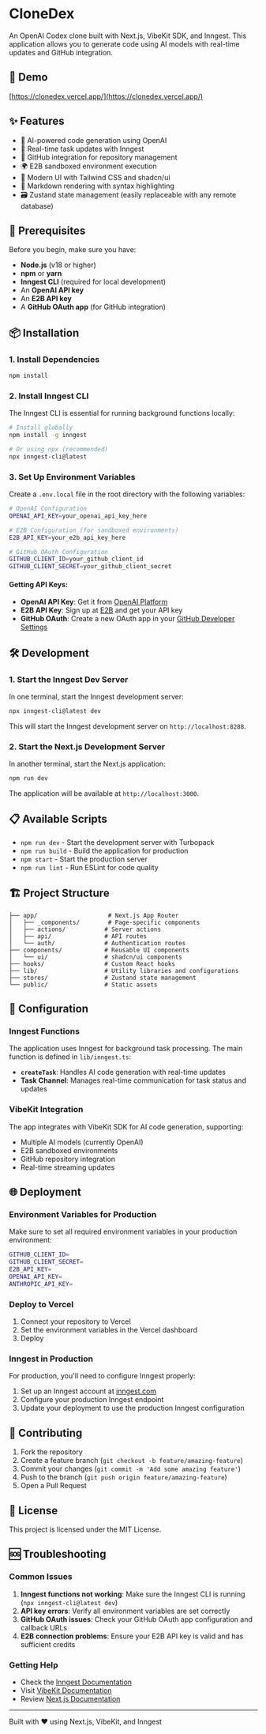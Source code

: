 # CloneDex

An OpenAI Codex clone built with Next.js, VibeKit SDK, and Inngest. This application allows you to generate code using AI models with real-time updates and GitHub integration.

## 🔗 Demo 

[https://clonedex.vercel.app/](https://clonedex.vercel.app/)

## ✨ Features

- 🤖 AI-powered code generation using OpenAI
- 🔄 Real-time task updates with Inngest
- 🐙 GitHub integration for repository management
- 🌍 E2B sandboxed environment execution
- 🎨 Modern UI with Tailwind CSS and shadcn/ui
- 📝 Markdown rendering with syntax highlighting
- 🗃️ Zustand state management (easily replaceable with any remote database)

## 🚀 Prerequisites

Before you begin, make sure you have:

- **Node.js** (v18 or higher)
- **npm** or **yarn**
- **Inngest CLI** (required for local development)
- An **OpenAI API key**
- An **E2B API key**
- A **GitHub OAuth app** (for GitHub integration)

## 📦 Installation

### 1. Install Dependencies

```bash
npm install
```

### 2. Install Inngest CLI

The Inngest CLI is essential for running background functions locally:

```bash
# Install globally
npm install -g inngest

# Or using npx (recommended)
npx inngest-cli@latest
```

### 3. Set Up Environment Variables

Create a `.env.local` file in the root directory with the following variables:

```bash
# OpenAI Configuration
OPENAI_API_KEY=your_openai_api_key_here

# E2B Configuration (for sandboxed environments)
E2B_API_KEY=your_e2b_api_key_here

# GitHub OAuth Configuration
GITHUB_CLIENT_ID=your_github_client_id
GITHUB_CLIENT_SECRET=your_github_client_secret
```

#### Getting API Keys:

- **OpenAI API Key**: Get it from [OpenAI Platform](https://platform.openai.com/api-keys)
- **E2B API Key**: Sign up at [E2B](https://e2b.dev/) and get your API key
- **GitHub OAuth**: Create a new OAuth app in your [GitHub Developer Settings](https://github.com/settings/developers)

## 🛠️ Development

### 1. Start the Inngest Dev Server

In one terminal, start the Inngest development server:

```bash
npx inngest-cli@latest dev
```

This will start the Inngest development server on `http://localhost:8288`.

### 2. Start the Next.js Development Server

In another terminal, start the Next.js application:

```bash
npm run dev
```

The application will be available at `http://localhost:3000`.

## 📋 Available Scripts

- `npm run dev` - Start the development server with Turbopack
- `npm run build` - Build the application for production
- `npm start` - Start the production server
- `npm run lint` - Run ESLint for code quality

## 🏗️ Project Structure

```
├── app/                    # Next.js App Router
│   ├── _components/        # Page-specific components
│   ├── actions/           # Server actions
│   ├── api/               # API routes
│   └── auth/              # Authentication routes
├── components/            # Reusable UI components
│   └── ui/                # shadcn/ui components
├── hooks/                 # Custom React hooks
├── lib/                   # Utility libraries and configurations
├── stores/                # Zustand state management
└── public/                # Static assets
```

## 🔧 Configuration

### Inngest Functions

The application uses Inngest for background task processing. The main function is defined in `lib/inngest.ts`:

- **`createTask`**: Handles AI code generation with real-time updates
- **Task Channel**: Manages real-time communication for task status and updates

### VibeKit Integration

The app integrates with VibeKit SDK for AI code generation, supporting:

- Multiple AI models (currently OpenAI)
- E2B sandboxed environments
- GitHub repository integration
- Real-time streaming updates

## 🌐 Deployment

### Environment Variables for Production

Make sure to set all required environment variables in your production environment:

```bash
GITHUB_CLIENT_ID=
GITHUB_CLIENT_SECRET=
E2B_API_KEY=
OPENAI_API_KEY=
ANTHROPIC_API_KEY=
```

### Deploy to Vercel

1. Connect your repository to Vercel
2. Set the environment variables in the Vercel dashboard
3. Deploy

### Inngest in Production

For production, you'll need to configure Inngest properly:

1. Set up an Inngest account at [inngest.com](https://inngest.com)
2. Configure your production Inngest endpoint
3. Update your deployment to use the production Inngest configuration

## 🤝 Contributing

1. Fork the repository
2. Create a feature branch (`git checkout -b feature/amazing-feature`)
3. Commit your changes (`git commit -m 'Add some amazing feature'`)
4. Push to the branch (`git push origin feature/amazing-feature`)
5. Open a Pull Request

## 📄 License

This project is licensed under the MIT License.

## 🆘 Troubleshooting

### Common Issues

1. **Inngest functions not working**: Make sure the Inngest CLI is running (`npx inngest-cli@latest dev`)
2. **API key errors**: Verify all environment variables are set correctly
3. **GitHub OAuth issues**: Check your GitHub OAuth app configuration and callback URLs
4. **E2B connection problems**: Ensure your E2B API key is valid and has sufficient credits

### Getting Help

- Check the [Inngest Documentation](https://www.inngest.com/docs)
- Visit [VibeKit Documentation](https://vibekit.dev/docs)
- Review [Next.js Documentation](https://nextjs.org/docs)

---

Built with ❤️ using Next.js, VibeKit, and Inngest
